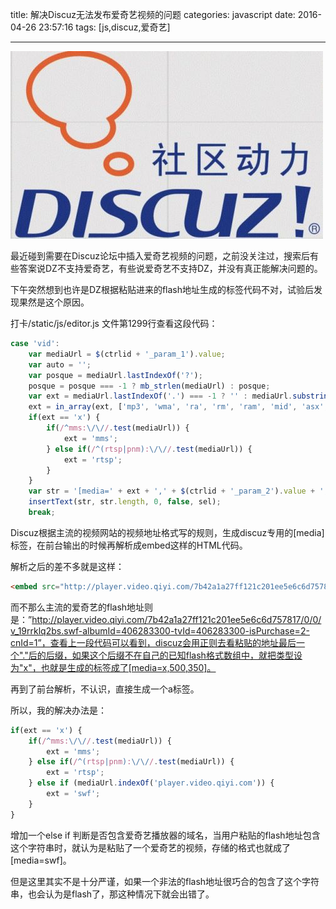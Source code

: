 title: 解决Discuz无法发布爱奇艺视频的问题
categories: javascript
date: 2016-04-26 23:57:16
tags:  [js,discuz,爱奇艺]

---

![](/images/discuz/201510148054_136.jpg)

最近碰到需要在Discuz论坛中插入爱奇艺视频的问题，之前没关注过，搜索后有些答案说DZ不支持爱奇艺，有些说爱奇艺不支持DZ，并没有真正能解决问题的。

下午突然想到也许是DZ根据粘贴进来的flash地址生成的标签代码不对，试验后发现果然是这个原因。

打卡/static/js/editor.js 文件第1299行查看这段代码：

```js
case 'vid':
	var mediaUrl = $(ctrlid + '_param_1').value;
	var auto = '';
	var posque = mediaUrl.lastIndexOf('?');
	posque = posque === -1 ? mb_strlen(mediaUrl) : posque;
	var ext = mediaUrl.lastIndexOf('.') === -1 ? '' : mediaUrl.substring(mediaUrl.lastIndexOf('.') + 1, posque).toLowerCase();
	ext = in_array(ext, ['mp3', 'wma', 'ra', 'rm', 'ram', 'mid', 'asx', 'wmv', 'avi', 'mpg', 'mpeg', 'rmvb', 'asf', 'mov', 'flv', 'swf']) ? ext : 'x';
	if(ext == 'x') {
		if(/^mms:\/\//.test(mediaUrl)) {
			ext = 'mms';
		} else if(/^(rtsp|pnm):\/\//.test(mediaUrl)) {
			ext = 'rtsp';
		}
	}
	var str = '[media=' + ext + ',' + $(ctrlid + '_param_2').value + ',' + $(ctrlid + '_param_3').value + ']' + squarestrip(mediaUrl) + '[/media]';
	insertText(str, str.length, 0, false, sel);
	break;
```


Discuz根据主流的视频网站的视频地址格式写的规则，生成discuz专用的[media]标签，在前台输出的时候再解析成embed这样的HTML代码。

解析之后的差不多就是这样：

```html
<embed src="http://player.video.qiyi.com/7b42a1a27ff121c201ee5e6c6d757817/0/0/v_19rrklq2bs.swf-albumId=406283300-tvId=406283300-isPurchase=2-cnId=1" allowFullScreen="true" quality="high" width="480" height="350" align="middle" allowScriptAccess="always" type="application/x-shockwave-flash"></embed>
```

而不那么主流的爱奇艺的flash地址则是：”http://player.video.qiyi.com/7b42a1a27ff121c201ee5e6c6d757817/0/0/v_19rrklq2bs.swf-albumId=406283300-tvId=406283300-isPurchase=2-cnId=1”，查看上一段代码可以看到，discuz会用正则去看粘贴的地址最后一个"."后的后缀，如果这个后缀不在自己的已知flash格式数组中，就把类型设为"x"，也就是生成的标签成了[media=x,500,350]。

再到了前台解析，不认识，直接生成一个a标签。

所以，我的解决办法是：

```js
if(ext == 'x') {
	if(/^mms:\/\//.test(mediaUrl)) {
		ext = 'mms';
	} else if(/^(rtsp|pnm):\/\//.test(mediaUrl)) {
		ext = 'rtsp';
	} else if (mediaUrl.indexOf('player.video.qiyi.com')) {
  		ext = 'swf';	
	}
}
```

增加一个else if 判断是否包含爱奇艺播放器的域名，当用户粘贴的flash地址包含这个字符串时，就认为是粘贴了一个爱奇艺的视频，存储的格式也就成了[media=swf]。

但是这里其实不是十分严谨，如果一个非法的flash地址很巧合的包含了这个字符串，也会认为是flash了，那这种情况下就会出错了。